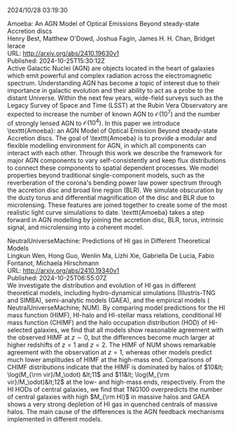 2024/10/28 03:19:30  

Amoeba: An AGN Model of Optical Emissions Beyond steady-state Accretion
  discs  
Henry Best, Matthew O'Dowd, Joshua Fagin, James H. H. Chan, Bridget Ierace  
URL: http://arxiv.org/abs/2410.19630v1  
Published: 2024-10-25T15:30:12Z  
  Active Galactic Nuclei (AGN) are objects located in the heart of galaxies which emit powerful and complex radiation across the electromagnetic spectrum. Understanding AGN has become a topic of interest due to their importance in galactic evolution and their ability to act as a probe to the distant Universe. Within the next few years, wide-field surveys such as the Legacy Survey of Space and Time (LSST) at the Rubin Vera Observatory are expected to increase the number of known AGN to $\mathcal{O} (10^{7})$ and the number of strongly lensed AGN to $\mathcal{O} (10^{4})$. In this paper we introduce \texttt{Amoeba}: an AGN Model of Optical Emission Beyond steady-state Accretion discs. The goal of \texttt{Amoeba} is to provide a modular and flexible modelling environment for AGN, in which all components can interact with each other. Through this work we describe the framework for major AGN components to vary self-consistently and keep flux distributions to connect these components to spatial dependent processes. We model properties beyond traditional single-component models, such as the reverberation of the corona's bending power law power spectrum through the accretion disc and broad line region (BLR). We simulate obscuration by the dusty torus and differential magnification of the disc and BLR due to microlensing. These features are joined together to create some of the most realistic light curve simulations to date. \texttt{Amoeba} takes a step forward in AGN modelling by joining the accretion disc, BLR, torus, intrinsic signal, and microlensing into a coherent model.   

NeutralUniverseMachine: Predictions of HI gas in Different Theoretical
  Models  
Lingkun Wen, Hong Guo, Wenlin Ma, Lizhi Xie, Gabriella De Lucia, Fabio Fontanot, Michaela Hirschmann  
URL: http://arxiv.org/abs/2410.19340v1  
Published: 2024-10-25T06:55:07Z  
  We investigate the distribution and evolution of HI gas in different theoretical models, including hydro-dynamical simulations (Illustris-TNG and SIMBA), semi-analytic models (GAEA), and the empirical models ( NeutralUniverseMachine; NUM). By comparing model predictions for the HI mass function (HIMF), HI-halo and HI-stellar mass relations, conditional HI mass function (CHIMF) and the halo occupation distribution (HOD) of HI-selected galaxies, we find that all models show reasonable agreement with the observed HIMF at $z\sim0$, but the differences become much larger at higher redshifts of $z=1$ and $z=2$. The HIMF of NUM shows remarkable agreement with the observation at $z=1$, whereas other models predict much lower amplitudes of HIMF at the high-mass end. Comparisons of CHIMF distributions indicate that the HIMF is dominated by halos of $10&lt; \log(M_{\rm vir}/M_\odot) &lt;11$ and $11&lt; \log(M_{\rm vir}/M_\odot)&lt;12$ at the low- and high-mass ends, respectively. From the HI HODs of central galaxies, we find that TNG100 overpredicts the number of central galaxies with high $M_{\rm HI}$ in massive halos and GAEA shows a very strong depletion of HI gas in quenched centrals of massive halos. The main cause of the differences is the AGN feedback mechanisms implemented in different models.   

